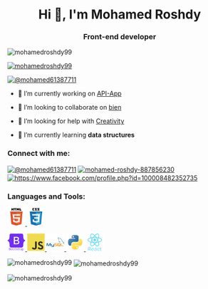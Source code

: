 <h1 align="center">Hi 👋, I'm Mohamed Roshdy</h1>
<h3 align="center">Front-end developer</h3>

<p align="left"> <img src="https://komarev.com/ghpvc/?username=mohamedroshdy99&label=Profile%20views&color=0e75b6&style=flat" alt="mohamedroshdy99" /> </p>

<p align="left"> <a href="https://github.com/ryo-ma/github-profile-trophy"><img src="https://github-profile-trophy.vercel.app/?username=mohamedroshdy99" alt="mohamedroshdy99" /></a> </p>

<p align="left"> <a href="https://twitter.com/@mohamed61387711" target="blank"><img src="https://img.shields.io/twitter/follow/@mohamed61387711?logo=twitter&style=for-the-badge" alt="@mohamed61387711" /></a> </p>

- 🔭 I’m currently working on [API-App](https://mohamedroshdy99.github.io/API-App/)

- 👯 I’m looking to collaborate on [bien](https://mohamedroshdy99.github.io/bien/)

- 🤝 I’m looking for help with [Creativity](https://mohamedroshdy99.github.io/Creativity/)

- 🌱 I’m currently learning **data structures**

<h3 align="left">Connect with me:</h3>
<p align="left">
<a href="https://twitter.com/@mohamed61387711" target="blank"><img align="center" src="https://raw.githubusercontent.com/rahuldkjain/github-profile-readme-generator/master/src/images/icons/Social/twitter.svg" alt="@mohamed61387711" height="30" width="40" /></a>
<a href="https://linkedin.com/in/mohamed-roshdy-887856230" target="blank"><img align="center" src="https://raw.githubusercontent.com/rahuldkjain/github-profile-readme-generator/master/src/images/icons/Social/linked-in-alt.svg" alt="mohamed-roshdy-887856230" height="30" width="40" /></a>
<a href="https://fb.com/100008482352735" target="blank"><img align="center" src="https://raw.githubusercontent.com/rahuldkjain/github-profile-readme-generator/master/src/images/icons/Social/facebook.svg" alt="https://www.facebook.com/profile.php?id=100008482352735" height="30" width="40" /></a>
</p>

<h3 align="left">Languages and Tools:</h3>
<a href="https://www.w3.org/html/" target="_blank" rel="noreferrer"> <img src="https://raw.githubusercontent.com/devicons/devicon/master/icons/html5/html5-original-wordmark.svg" alt="html5" width="40" height="40"/> </a>
<a href="https://www.w3schools.com/css/" target="_blank" rel="noreferrer"> <img src="https://raw.githubusercontent.com/devicons/devicon/master/icons/css3/css3-original-wordmark.svg" alt="css3" width="40" height="40"/> </a> 
<p align="left"> <a href="https://getbootstrap.com" target="_blank" rel="noreferrer"> <img src="https://raw.githubusercontent.com/devicons/devicon/master/icons/bootstrap/bootstrap-plain-wordmark.svg" alt="bootstrap" width="40" height="40"/> </a>  <a href="https://developer.mozilla.org/en-US/docs/Web/JavaScript" target="_blank" rel="noreferrer"> <img src="https://raw.githubusercontent.com/devicons/devicon/master/icons/javascript/javascript-original.svg" alt="javascript" width="40" height="40"/> </a> <a href="https://www.mysql.com/" target="_blank" rel="noreferrer"> <img src="https://raw.githubusercontent.com/devicons/devicon/master/icons/mysql/mysql-original-wordmark.svg" alt="mysql" width="40" height="40"/> </a> <a href="https://www.python.org" target="_blank" rel="noreferrer"> <img src="https://raw.githubusercontent.com/devicons/devicon/master/icons/python/python-original.svg" alt="python" width="40" height="40"/> </a> <a href="https://reactjs.org/" target="_blank" rel="noreferrer"> <img src="https://raw.githubusercontent.com/devicons/devicon/master/icons/react/react-original-wordmark.svg" alt="react" width="40" height="40"/> </a> </p>

<p><img align="left" src="https://github-readme-stats.vercel.app/api/top-langs?username=mohamedroshdy99&show_icons=true&locale=en&layout=compact" alt="mohamedroshdy99" /></p>

<p>&nbsp;<img align="center" src="https://github-readme-stats.vercel.app/api?username=mohamedroshdy99&show_icons=true&locale=en" alt="mohamedroshdy99" /></p>

<p><img align="center" src="https://github-readme-streak-stats.herokuapp.com/?user=mohamedroshdy99&" alt="mohamedroshdy99" /></p>
